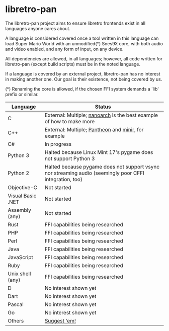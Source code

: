 libretro-pan
============

The libretro-pan project aims to ensure libretro frontends exist in all languages anyone cares about.

A language is considered covered once a tool written in this language can load Super Mario World with an unmodified(\*) Snes9X core, with both audio and video enabled, and any form of input, on any device.

All dependencies are allowed, in all languages; however, all code written for libretro-pan (except build scripts) must be in the noted language.

If a language is covered by an external project, libretro-pan has no interest in making another one. Our goal is their existence, not being covered by us.

(\*) Renaming the core is allowed, if the chosen FFI system demands a 'lib' prefix or similar.

| Language | Status |
| ---- | ---- |
| C | External: Multiple; [nanoarch](https://github.com/heuripedes/nanoarch/) is the best example of how to make more |
| C++ | External: Multiple; [Pantheon](https://github.com/Druage/Pantheon) and [minir](https://github.com/Alcaro/minir), for example |
| C# | In progress |
| Python 3 | Halted because Linux Mint 17's pygame does not support Python 3 |
| Python 2 | Halted because pygame does not support vsync nor streaming audio (seemingly poor CFFI integration, too) |
| Objective-C | Not started |
| Visual Basic .NET | Not started |
| Assembly (any) | Not started |
| Rust | FFI capabilities being researched |
| PHP | FFI capabilities being researched |
| Perl | FFI capabilities being researched |
| Java | FFI capabilities being researched |
| JavaScript | FFI capabilities being researched |
| Ruby | FFI capabilities being researched |
| Unix shell (any) | FFI capabilities being researched |
| D | No interest shown yet |
| Dart | No interest shown yet |
| Pascal | No interest shown yet |
| Go | No interest shown yet |
| Others | [Suggest 'em!](https://github.com/Alcaro/libretro-pan/issues) |
